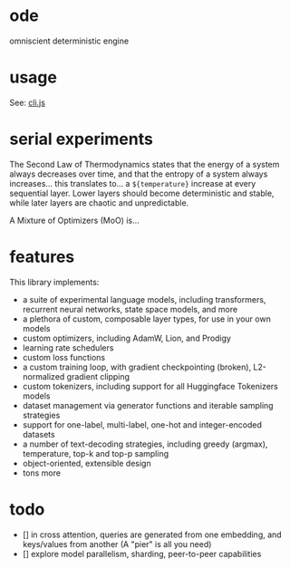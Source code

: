 # ode

omniscient deterministic engine

# usage

See: [cli.js](./cli.js)

# serial experiments

The Second Law of Thermodynamics states that the energy of a system always decreases over time, and that the entropy of a system always increases... this translates to... a `${temperature}` increase at every sequential layer. Lower layers should become deterministic and stable, while later layers are chaotic and unpredictable.

A Mixture of Optimizers (MoO) is...

# features

This library implements:

-   a suite of experimental language models, including transformers, recurrent neural networks, state space models, and more
-   a plethora of custom, composable layer types, for use in your own models
-   custom optimizers, including AdamW, Lion, and Prodigy
-   learning rate schedulers
-   custom loss functions
-   a custom training loop, with gradient checkpointing (broken), L2-normalized gradient clipping
-   custom tokenizers, including support for all Huggingface Tokenizers models
-   dataset management via generator functions and iterable sampling strategies
-   support for one-label, multi-label, one-hot and integer-encoded datasets
-   a number of text-decoding strategies, including greedy (argmax), temperature, top-k and top-p sampling
-   object-oriented, extensible design
-   tons more

# todo

-   [] in cross attention, queries are generated from one embedding, and keys/values from another (A "pier" is all you need)
-   [] explore model parallelism, sharding, peer-to-peer capabilities
